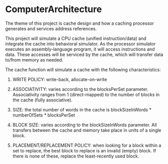 # ComputerArchitecture
The theme of this project is cache design and how a caching processor generates and services address references.

This project will simulate a CPU cache (unified instruction/data) and integrate the cache into behavioral simulator. As the processor simulator executes an assembly-language program, it will access instructions and data. These accesses will be serviced by the cache, which will transfer data to/from memory as needed.


The cache function will simulate a cache with the following characteristics:

1) WRITE POLICY: write-back, allocate-on-write

2) ASSOCIATIVITY: varies according to the blocksPerSet parameter. Associativity ranges from 1 (direct-mapped) to the number of blocks in the cache (fully associative).

3) SIZE: the total number of words in the cache is blockSizeInWords * numberOfSets * blocksPerSet

4) BLOCK SIZE: varies according to the blockSizeInWords parameter. All transfers between the cache and memory take place in units of a single block.

5) PLACEMENT/REPLACEMENT POLICY: when looking for a block within a set to replace, the best block to replace is an invalid (empty) block. If there is none of these, replace the least-recently used block.
